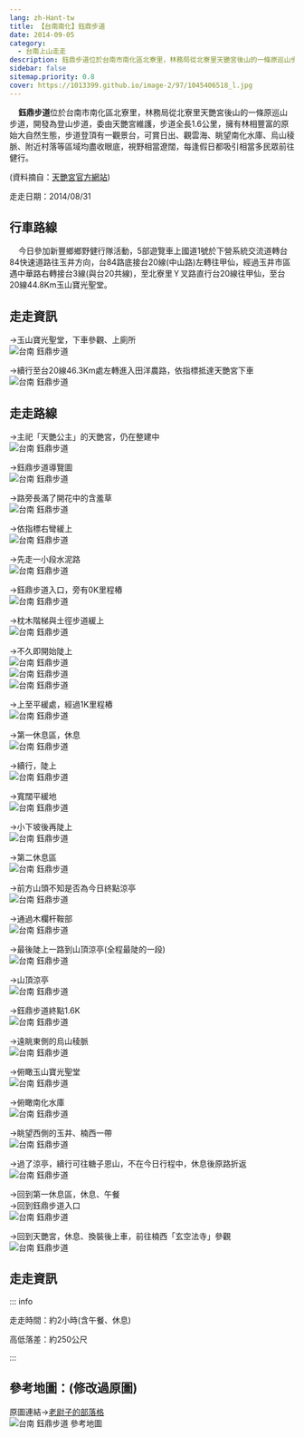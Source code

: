 ```yaml
---
lang: zh-Hant-tw
title: 【台南南化】鈺鼎步道
date: 2014-09-05
category: 
  - 台南上山走走
description: 鈺鼎步道位於台南市南化區北寮里，林務局從北寮里天艷宮後山的一條原巡山步道，開發為登山步道，委由天艷宮維護，步道全長1.6公里，擁有林相豐富的原始大自然生態，步道登頂有一觀景台，可賞日出、觀雲海、眺望南化水庫、烏山稜脈、附近村落等區域均盡收眼底，視野相當遼闊，每逢假日都吸引相當多民眾前往健行。
sidebar: false
sitemap.priority: 0.8
cover: https://1013399.github.io/image-2/97/1045406518_l.jpg
---
```


    **鈺鼎步道**位於台南市南化區北寮里，林務局從北寮里天艷宮後山的一條原巡山步道，開發為登山步道，委由天艷宮維護，步道全長1.6公里，擁有林相豐富的原始大自然生態，步道登頂有一觀景台，可賞日出、觀雲海、眺望南化水庫、烏山稜脈、附近村落等區域均盡收眼底，視野相當遼闊，每逢假日都吸引相當多民眾前往健行。

<!-- more -->

(資料摘自：[天艷宮官方網站](http://www.tianyan.org.tw/traitem_detail.php?id=7))

走走日期：2014/08/31

## 行車路線

    今日參加新豐鄉鄉野健行隊活動，5部遊覽車上國道1號於下營系統交流道轉台84快速道路往玉井方向，台84路底接台20線(中山路)左轉往甲仙，經過玉井市區遇中華路右轉接台3線(與台20共線)，至北寮里Ｙ叉路直行台20線往甲仙，至台20線44.8Km玉山寶光聖堂。

## 走走資訊

→玉山寶光聖堂，下車參觀、上廁所  
![台南 鈺鼎步道](https://1013399.github.io/image-2/97/1045405837_l.jpg)

→續行至台20線46.3Km處左轉進入田洋農路，依指標抵達天艷宮下車  
![台南 鈺鼎步道](https://1013399.github.io/image-2/97/1045407486_l.jpg)

## 走走路線
→主祀「天艷公主」的天艷宮，仍在整建中  
![台南 鈺鼎步道](https://1013399.github.io/image-2/97/1045408259_l.jpg)

→鈺鼎步道導覽圖  
![台南 鈺鼎步道](https://1013399.github.io/image-2/97/1045408191_l.jpg)

→路旁長滿了開花中的含羞草  
![台南 鈺鼎步道](https://1013399.github.io/image-2/97/1045407781_l.jpg)

→依指標右彎緩上  
![台南 鈺鼎步道](https://1013399.github.io/image-2/97/1045406929_l.jpg)

→先走一小段水泥路  
![台南 鈺鼎步道](https://1013399.github.io/image-2/97/1045409660_l.jpg)

→鈺鼎步道入口，旁有0K里程樁  
![台南 鈺鼎步道](https://1013399.github.io/image-2/97/1045406426_l.jpg)

→枕木階梯與土徑步道緩上  
![台南 鈺鼎步道](https://1013399.github.io/image-2/97/1045409187_l.jpg)

→不久即開始陡上  
![台南 鈺鼎步道](https://1013399.github.io/image-2/97/1045407787_l.jpg)  
![台南 鈺鼎步道](https://1013399.github.io/image-2/97/1045406427_l.jpg)  
![台南 鈺鼎步道](https://1013399.github.io/image-2/97/1045408093_l.jpg)

→上至平緩處，經過1K里程樁  
![台南 鈺鼎步道](https://1013399.github.io/image-2/97/1045408583_l.jpg)

→第一休息區，休息  
![台南 鈺鼎步道](https://1013399.github.io/image-2/97/1045406932_l.jpg)

→續行，陡上  
![台南 鈺鼎步道](https://1013399.github.io/image-2/97/1045405326_l.jpg)

→寬闊平緩地  
![台南 鈺鼎步道](https://1013399.github.io/image-2/97/1045407279_l.jpg)

→小下坡後再陡上  
![台南 鈺鼎步道](https://1013399.github.io/image-2/97/1045408585_l.jpg)

→第二休息區  
![台南 鈺鼎步道](https://1013399.github.io/image-2/97/1045407790_l.jpg)

→前方山頭不知是否為今日終點涼亭  
![台南 鈺鼎步道](https://1013399.github.io/image-2/97/1045409377_l.jpg)

→通過木欄杆鞍部  
![台南 鈺鼎步道](https://1013399.github.io/image-2/97/1045408785_l.jpg)

→最後陡上一路到山頂涼亭(全程最陡的一段)  
![台南 鈺鼎步道](https://1013399.github.io/image-2/97/1045406517_l.jpg)

→山頂涼亭  
![台南 鈺鼎步道](https://1013399.github.io/image-2/97/1045409378_l.jpg)

→鈺鼎步道終點1.6K  
![台南 鈺鼎步道](https://1013399.github.io/image-2/97/1045409284_l.jpg)

→遠眺東側的烏山稜脈  
![台南 鈺鼎步道](https://1013399.github.io/image-2/97/1045407791_l.jpg)

→俯瞰玉山寶光聖堂  
![台南 鈺鼎步道](https://1013399.github.io/image-2/97/1045408394_l.jpg)

→俯瞰南化水庫  
![台南 鈺鼎步道](https://1013399.github.io/image-2/97/1045406518_l.jpg)

→眺望西側的玉井、楠西一帶  
![台南 鈺鼎步道](https://1013399.github.io/image-2/97/1045408885_l.jpg)

→過了涼亭，續行可往糖子恩山，不在今日行程中，休息後原路折返  
![台南 鈺鼎步道](https://1013399.github.io/image-2/97/1045409857_l.jpg)

→回到第一休息區，休息、午餐  
→回到鈺鼎步道入口  
![台南 鈺鼎步道](https://1013399.github.io/image-2/97/1045409561_l.jpg)

→回到天艷宮，休息、換裝後上車，前往楠西「玄空法寺」參觀  
![台南 鈺鼎步道](https://1013399.github.io/image-2/97/1045405636_l.jpg)

## 走走資訊

::: info

走走時間：約2小時(含午餐、休息)

高低落差：約250公尺

:::

## 參考地圖：(修改過原圖)  
原圖連結→[老尉子的部落格](http://blog.xuite.net/laoweiz/blog/65418836)  
![台南 鈺鼎步道 參考地圖](https://1013399.github.io/image-2/97/1045409562_l.jpg)